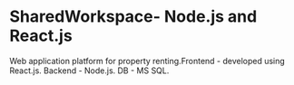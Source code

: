 # SharedWorkspace- Node.js and React.js
Web application platform for property renting.Frontend - developed using React.js. Backend - Node.js. DB - MS SQL.
